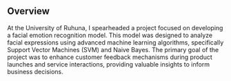 Overview
------------
At the University of Ruhuna, I spearheaded a project focused on developing a facial emotion recognition model. This model was designed to analyze facial expressions using advanced machine learning algorithms, specifically Support Vector Machines (SVM) and Naive Bayes. The primary goal of the project was to enhance customer feedback mechanisms during product launches and service interactions, providing valuable insights to inform business decisions.
